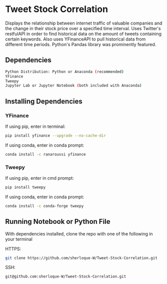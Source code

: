 # Tweet Stock Correlation

Displays the relationship between internet traffic of valuable companies and the change in their stock price over a specified time interval. Uses Twitter's restfulAPI in order to find historical data on the amount of tweets containing certain keywords. Also uses YFinanceAPI to pull historical data from different time periods. Python's Pandas library was prominently featured.

## Dependencies

```bash
Python Distribution: Python or Anaconda (recommended)
YFinance
Tweepy
Jupyter Lab or Jupyter Notebook (both included with Anaconda)
```

## Installing Dependencies

### YFinance
If using pip, enter in terminal:
```bash 
pip install yfinance --upgrade --no-cache-dir
```

If using conda, enter in conda prompt:
```bash
conda install -c ranaroussi yfinance
```

### Tweepy
If using pip, enter in cmd prompt:
```bash 
pip install tweepy
```

If using conda, enter in conda prompt:
```bash
conda install -c conda-forge tweepy
```

## Running Notebook or Python File

With dependencies installed, clone the repo with one of the following in your terminal

HTTPS:
```bash
git clone https://github.com/sherloque-W/Tweet-Stock-Correlation.git
```

SSH:
```bash
git@github.com:sherloque-W/Tweet-Stock-Correlation.git
```
